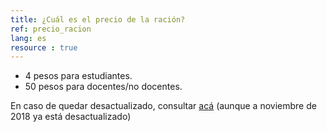 ```yaml
---
title: ¿Cuál es el precio de la ración?
ref: precio_racion
lang: es
resource : true
---
```


* 4 pesos para estudiantes.
* 50 pesos para docentes/no docentes.

En caso de quedar desactualizado, consultar [acá](https://www.unc.edu.ar/vida-estudiantil/comedoruniversitario) (aunque a noviembre de 2018 ya está desactualizado)